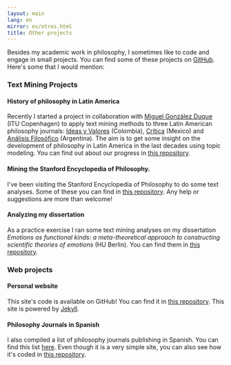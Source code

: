```yaml
---
layout: main
lang: en
mirror: es/otros.html
title: Other projects
---
```


Besides my academic work in philosophy, I sometimes like to code and engage in small projects. You can find some of these projects on [GitHub](https://github.com/juanrloaiza). Here's some that I would mention:

### Text Mining Projects

#### History of philosophy in Latin America
Recently I started a project in collaboration with [Miguel González Duque](https://www.miguelgondu.com) (ITU Copenhagen) to apply text mining methods to three Latin American philosophy journals: [Ideas y Valores](https://revistas.unal.edu.co/index.php/idval/) (Colombia), [Crítica](http://critica.filosoficas.unam.mx/index.php/critica) (Mexico) and [Análisis Filosófico](https://analisisfilosofico.org/index.php/af) (Argentina). The aim is to get some insight on the development of philosophy in Latin America in the last decades using topic modeling. You can find out about our progress in [this repository](https://github.com/juanrloaiza/latinamerican-philosophy-mining).

#### Mining the Stanford Encyclopedia of Philosophy.

I've been visiting the Stanford Encyclopedia of Philosophy to do some text analyses. Some of these you can find in [this repository](https://github.com/juanrloaiza/SEP_TextMining). Any help or suggestions are more than welcome!

#### Analyzing my dissertation

As a practice exercise I ran some text mining analyses on my dissertation _Emotions as functional kinds: a meta-theoretical approach to constructing scientific theories of emotions_ (HU Berlin). You can find them in [this repository](https://github.com/juanrloaiza/dissertation-analyses).

### Web projects

#### Personal website

This site's code is available on GitHub! You can find it in [this repository](https://github.com/juanrloaiza/academic/). This site is powered by [Jekyll](https://jekyllrb.com/).

#### Philosophy Journals in Spanish

I also compiled a list of philosophy journals publishing in Spanish. You can find this list [here](https://juanrloaiza.github.io/revistas_filosofia/). Even though it is a very simple site, you can also see how it's coded in [this repository](https://github.com/juanrloaiza/revistas_filosofia).
